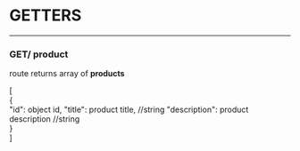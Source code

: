 # GETTERS

---

### GET/ product

route returns array of **products**

[
<br>
{
<br>
"id": object id,
"title": product title, //string
"description": product description //string
<br>
}
<br>
]
